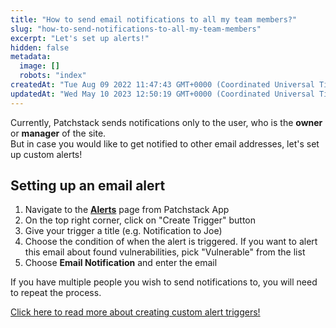 ```yaml
---
title: "How to send email notifications to all my team members?"
slug: "how-to-send-notifications-to-all-my-team-members"
excerpt: "Let's set up alerts!"
hidden: false
metadata: 
  image: []
  robots: "index"
createdAt: "Tue Aug 09 2022 11:47:43 GMT+0000 (Coordinated Universal Time)"
updatedAt: "Wed May 10 2023 12:50:19 GMT+0000 (Coordinated Universal Time)"
---
```

Currently, Patchstack sends notifications only to the user, who is the **owner** or **manager** of the site.  
But in case you would like to get notified to other email addresses, let's set up custom alerts!

## Setting up an email alert

<ol><li>Navigate to the <a href="https://app.patchstack.com/alerts/latest" target="_blank"><b>Alerts</b></a> page from Patchstack App</li>
<li>On the top right corner, click on "Create Trigger" button</li>
<li>Give your trigger a title (e.g. Notification to Joe)</li>
<li>Choose the condition of when the alert is triggered. If you want to alert this email about found vulnerabilities, pick "Vulnerable" from the list</li>
<li>Choose <b>Email Notification</b> and enter the email</li>
</ol>

If you have multiple people you wish to send notifications to, you will need to repeat the process.

[Click here to read more about creating custom alert triggers!](https://docs.patchstack.com/docs/creating-a-trigger)
